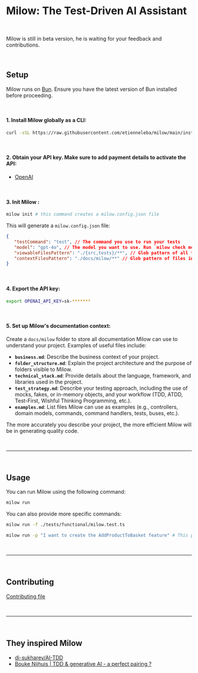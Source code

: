 # Milow: The Test-Driven AI Assistant

<br />


Milow is still in beta version, he is waiting for your feedback and contributions. 

<br />

## Setup

Milow runs on [Bun](https://bun.sh/). Ensure you have the latest version of Bun installed before proceeding.

<br />

#### 1. Install Milow globally as a CLI:

   ```sh
   curl -sSL https://raw.githubusercontent.com/etienneleba/milow/main/install.sh | bash
   ```
<br />

#### 2. Obtain your API key. Make sure to add payment details to activate the API:
- [OpenAI](https://platform.openai.com/account/api-keys)

<br />

#### 3. Init Milow :

   ```sh
   milow init # this command creates a milow.config.json file
   ```

This will generate a `milow.config.json` file:

   ```json
   {
      "testCommand": "test", // The command you use to run your tests
      "model": "gpt-4o", // The model you want to use. Run `milow check models` to see all available models
      "viewableFilesPattern": "./{src,tests}/**", // Glob pattern of all files Milow can access
      "contextFilesPattern": "./docs/milow/**" // Glob pattern of files included in Milow's context
   }
   ```

<br />

#### 4. Export the API key:

   ```sh
   export OPENAI_API_KEY=sk-*******
   ```

<br />

#### 5. Set up Milow's documentation context:

Create a `docs/milow` folder to store all documentation Milow can use to understand your project. Examples of useful files include:
- **`business.md`**: Describe the business context of your project.
- **`folder_structure.md`**: Explain the project architecture and the purpose of folders visible to Milow.
- **`technical_stack.md`**: Provide details about the language, framework, and libraries used in the project.
- **`test_strategy.md`**: Describe your testing approach, including the use of mocks, fakes, or in-memory objects, and your workflow (TDD, ATDD, Test-First, Wishful Thinking Programming, etc.).
- **`examples.md`**: List files Milow can use as examples (e.g., controllers, domain models, commands, command handlers, tests, buses, etc.).

The more accurately you describe your project, the more efficient Milow will be in generating quality code.

<br />

---

<br />

## Usage

You can run Milow using the following command:

```sh
milow run
```

You can also provide more specific commands:

```sh
milow run -f ./tests/functional/milow.test.ts
```

```sh
milow run -p "I want to create the AddProductToBasket feature" # This prompt will remain in Milow's context throughout the interaction
``` 

<br />

---

<br />

## Contributing 

[Contributing file](docs/CONTRIBUTING.md)

<br />

---

<br />

## They inspired Milow 
   
   - [di-sukharev/AI-TDD](https://github.com/di-sukharev/AI-TDD)
   - [Bouke Nijhuis | TDD & generative AI - a perfect pairing ?](https://www.youtube.com/watch?v=HpYpctLxfJk)



